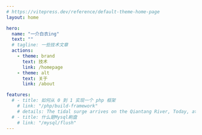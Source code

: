 ```yaml
---
# https://vitepress.dev/reference/default-theme-home-page
layout: home

hero:
  name: "一介白衣ing"
  text: ""
  # tagline: 一些技术文章 
  actions:
    - theme: brand
      text: 技术
      link: /homepage
    - theme: alt
      text: 关于 
      link: /about

features:
  # - title: 如何从 0 到 1 实现一个 php 框架
    # link: "/php/build-framework"
    # details: The tidal surge arrives on the Qiantang River, Today, at last, I know, I am myself.
  # - title: 什么是Mysql刷盘
    # link: "/mysql/flush"
---
```

